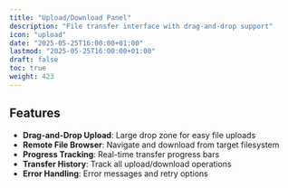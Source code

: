 ```yaml
---
title: "Upload/Download Panel"
description: "File transfer interface with drag-and-drop support"
icon: "upload"
date: "2025-05-25T16:00:00+01:00"
lastmod: "2025-05-25T16:00:00+01:00"
draft: false
toc: true
weight: 423
---
```




## Features

- **Drag-and-Drop Upload**: Large drop zone for easy file uploads
- **Remote File Browser**: Navigate and download from target filesystem
- **Progress Tracking**: Real-time transfer progress bars
- **Transfer History**: Track all upload/download operations
- **Error Handling**: Error messages and retry options 